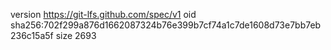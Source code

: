 version https://git-lfs.github.com/spec/v1
oid sha256:702f299a876d1662087324b76e399b7cf74a1c7de1608d73e7bb7eb236c15a5f
size 2693
